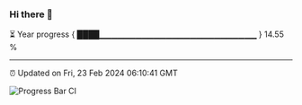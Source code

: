 ### Hi there 👋

⏳ Year progress { ████▁▁▁▁▁▁▁▁▁▁▁▁▁▁▁▁▁▁▁▁▁▁▁▁▁▁ } 14.55 %

---

⏰ Updated on Fri, 23 Feb 2024 06:10:41 GMT

![Progress Bar CI](https://github.com/Shyam-Makwana/GitHub-Actions-Demo/workflows/Progress%20Bar%20CI/badge.svg)
